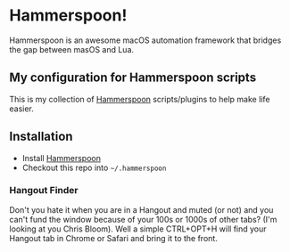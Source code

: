 # Hammerspoon!

Hammerspoon is an awesome macOS automation framework that bridges the gap between masOS and Lua.

## My configuration for Hammerspoon scripts

This is my collection of [Hammerspoon](http://www.hammerspoon.org/) scripts/plugins to help make life easier.

## Installation

- Install [Hammerspoon](http://www.hammerspoon.org/)
- Checkout this repo into `~/.hammerspoon`

### Hangout Finder

Don't you hate it when you are in a Hangout and muted (or not) and you can't fund the window because of your 100s or 1000s of other tabs? (I'm looking at you Chris Bloom).  Well a simple CTRL+OPT+H will find your Hangout tab in Chrome or Safari and bring it to the front.